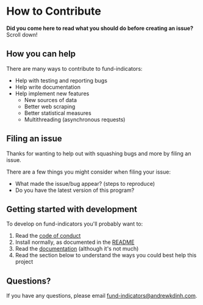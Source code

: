 # How to Contribute

**Did you come here to read what you should do before creating an issue?** Scroll down!

## How you can help

There are many ways to contribute to fund-indicators:

- Help with testing and reporting bugs
- Help write documentation
- Help implement new features
  - New sources of data
  - Better web scraping
  - Better statistical measures
  - Multithreading (asynchronous requests)

## Filing an issue

Thanks for wanting to help out with squashing bugs and more by filing an issue.

There are a few things you might consider when filing your issue:

- What made the issue/bug appear? (steps to reproduce)
- Do you have the latest version of this program?

## Getting started with development

To develop on fund-indicators you'll probably want to:

1. Read the [code of conduct](https://github.com/andrewkdinh/fund-indicators/CODE_OF_CONDUCT.md)
2. Install normally, as documented in the [README](https://github.com/andrewkdinh/fund-indicators#quickstart)
3. Read the [documentation](https://github.com/andrewkdinh/fund-indicators/wiki) (although it's not much)
4. Read the section below to understand the ways you could best help this project

## Questions?

If you have any questions, please email fund-indicators@andrewkdinh.com.
